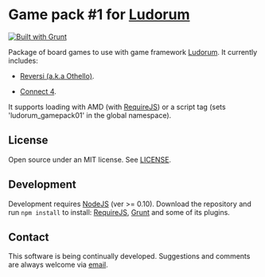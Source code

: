 ﻿Game pack #1 for [Ludorum](http://github.com/LeonardoVal/ludorum.js)
====================================================================

[![Built with Grunt](https://cdn.gruntjs.com/builtwith.png)](http://gruntjs.com/)

Package of board games to use with game framework [Ludorum](http://github.com/LeonardoVal/ludorum.js). It currently includes:

+ [Reversi (a.k.a Othello)](http://en.wikipedia.org/wiki/Reversi).

+ [Connect 4](http://en.wikipedia.org/wiki/Connect_Four).

It supports loading with AMD (with [RequireJS](http://requirejs.org/)) or a script tag (sets 'ludorum_gamepack01' in the global namespace).

## License

Open source under an MIT license. See [LICENSE](LICENSE.md).

## Development

Development requires [NodeJS](http://nodejs.org/) (ver >= 0.10). Download the repository and run `npm install` to install: [RequireJS](http://requirejs.org/), [Grunt](http://gruntjs.com/) and some of its plugins.

## Contact

This software is being continually developed. Suggestions and comments are always welcome via [email](mailto:leonardo.val@creatartis.com).
